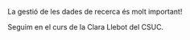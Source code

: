 La gestió de les dades de recerca és molt important!

Seguim en el curs de la Clara Llebot del CSUC.
